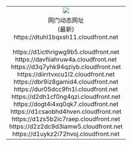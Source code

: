 ﻿<table>
  <tr></tr>
  <tr><td colspan=2 align=center><img src="https://dtuhl1bqxsh11.cloudfront.net/Up/oGate.jpg" /></td></tr>
  <tr><td colspan=2 align=center>网门动态网址<br/>(最新)
<br>https://dtuhl1bqxsh11.cloudfront.net
<br/>
<br>https://d1icthrigwg9b5.cloudfront.net
<br>https://davfiiahruw4a.cloudfront.net
<br>https://d3q7yhk94qziyb.cloudfront.net
<br>https://diirrtvxcu1l2.cloudfront.net
<br>https://dbr9iz8gamid4.cloudfront.net
<br>https://dur05dcc9fn1l.cloudfront.net
<br>https://d2dh1cf0ng4qzi.cloudfront.net
<br>https://dogt4i4xq0qk7.cloudfront.net
<br>https://d1csaobhd4hven.cloudfront.net
<br>https://d1zs5b2ic7raep.cloudfront.net
<br>https://d2z2dc9d3iamw5.cloudfront.net
<br>https://d1uykz2i72hvoj.cloudfront.net
    </td>
  </tr>
</table>
